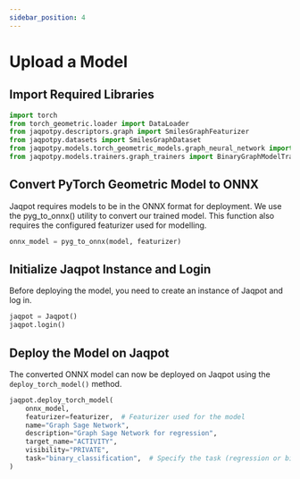 ```yaml
---
sidebar_position: 4
---
```


# Upload a Model

## Import Required Libraries

```python
import torch
from torch_geometric.loader import DataLoader
from jaqpotpy.descriptors.graph import SmilesGraphFeaturizer
from jaqpotpy.datasets import SmilesGraphDataset
from jaqpotpy.models.torch_geometric_models.graph_neural_network import GraphSageNetwork, pyg_to_onnx
from jaqpotpy.models.trainers.graph_trainers import BinaryGraphModelTrainer 
```

## Convert PyTorch Geometric Model to ONNX
Jaqpot requires models to be in the ONNX format for deployment. We use the pyg_to_onnx() utility to convert our trained model. This function also requires the configured featurizer used for modelling.

```python
onnx_model = pyg_to_onnx(model, featurizer)
```

## Initialize Jaqpot Instance and Login
Before deploying the model, you need to create an instance of Jaqpot and log in.

```python
jaqpot = Jaqpot()
jaqpot.login()
```

## Deploy the Model on Jaqpot
The converted ONNX model can now be deployed on Jaqpot using the `deploy_torch_model()` method.

```python
jaqpot.deploy_torch_model(
    onnx_model,
    featurizer=featurizer,  # Featurizer used for the model
    name="Graph Sage Network",
    description="Graph Sage Network for regression",
    target_name="ACTIVITY",
    visibility="PRIVATE",
    task="binary_classification",  # Specify the task (regression or binary_classification)
)
```



